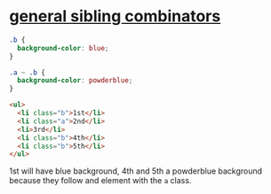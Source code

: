 # [general sibling combinators](https://www.w3.org/TR/selectors-4/#general-sibling-combinators)



```CSS
.b {
  background-color: blue;
}

.a ~ .b {
  background-color: powderblue;
}
```

```html
<ul>
  <li class="b">1st</li>
  <li class="a">2nd</li>
  <li>3rd</li>
  <li class="b">4th</li>
  <li class="b">5th</li>
</ul>
```

1st will have blue background, 4th and 5th a powderblue background because they follow and element with the `a` class.

